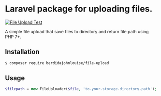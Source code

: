 # Laravel package for uploading files.

[![File Upload Test](https://github.com/berdidajohnlouise/file-upload/actions/workflows/test.yml/badge.svg)](https://github.com/berdidajohnlouise/file-upload/actions/workflows/test.yml)

A simple file upload that save files to directory and return file path using PHP 7+.

## Installation

```bash
$ composer require berdidajohnlouise/file-upload
```

## Usage

```php
$filepath = new FileUploader($file, 'to-your-storage-directory-path');
```